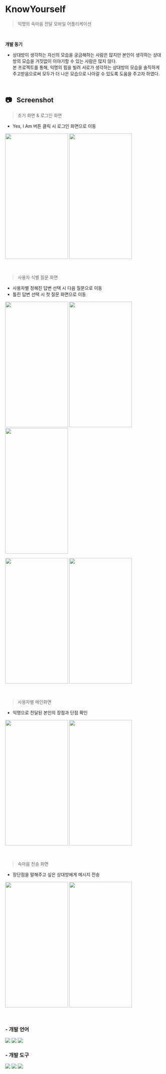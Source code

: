 # KnowYourself
> 익명의 속마음 전달 모바일 어플리케이션 

<br>

**개발 동기**
* 상대방이 생각하는 자신의 모습을 궁금해하는 사람은 많지만 본인이 생각하는 상대방의 모습을 거짓없이 이야기할 수 있는 사람은 많지 않다. <br> 본 프로젝트를 통해, 익명의 힘을 빌려 서로가 생각하는 상대방의 모습을 솔직하게 주고받음으로써 모두가 더 나은 모습으로 나아갈 수 있도록 도움을 주고자 하였다.

<br>

## :camera: &nbsp; Screenshot
> 초기 화면 & 로그인 화면
* Yes, I Am 버튼 클릭 시 로그인 화면으로 이동
<p>
  <img src="https://github.com/HyunaJo/KnowYourself/assets/86238720/fd284408-ad0d-4781-9f78-dac354bf444d.png" width="200" height="400"/>
  <img src="https://github.com/HyunaJo/KnowYourself/assets/86238720/3613a2ce-9bc4-4f44-80af-f6945e769c3f.png" width="200" height="400"/>
</p>
<br>

> 사용자 식별 질문 화면
* 사용자별 정해진 답변 선택 시 다음 질문으로 이동
* 틀린 답변 선택 시 첫 질문 화면으로 이동
<p>
  <img src="https://github.com/HyunaJo/KnowYourself/assets/86238720/bf106a90-f7c9-4bb0-89e3-dff4c96169f8.png" width="200" height="400"/>
  <img src="https://github.com/HyunaJo/KnowYourself/assets/86238720/91a6a6fc-14a4-4ee6-bd1e-0f604293fab2.png" width="200" height="400"/>
   <img src="https://github.com/HyunaJo/KnowYourself/assets/86238720/e4ab6973-f96e-429b-9fef-cf741ce8c4b8.png" width="200" height="400"/>
</p>
<p>
  <img src="https://github.com/HyunaJo/KnowYourself/assets/86238720/c6f21b45-ef34-4b30-a708-46a91bb8b63f.png" width="200" height="400"/>
  <img src="https://github.com/HyunaJo/KnowYourself/assets/86238720/24dba666-193a-4866-872f-b245d6a656e6.png" width="200" height="400"/>
</p>
<br>

> 사용자별 메인화면
* 익명으로 전달된 본인의 장점과 단점 확인
<p>
  <img src="https://github.com/HyunaJo/KnowYourself/assets/86238720/a19108dc-466c-40ee-8c56-61faa55d8fbc.png" width="200" height="400"/>
  <img src="https://github.com/HyunaJo/KnowYourself/assets/86238720/0becfb90-24ca-468f-be51-1459d023e488.png" width="200" height="400"/>
</p>
<br>

> 속마음 전송 화면
* 장단점을 말해주고 싶은 상대방에게 메시지 전송
<p>
  <img src="https://github.com/HyunaJo/KnowYourself/assets/86238720/e30b596e-42d7-4798-b494-e5b7c13b4dae.png" width="200" height="400"/>
  <img src="https://github.com/HyunaJo/KnowYourself/assets/86238720/5819d6ab-4e7c-447e-ae88-e05cb8e10785.png" width="200" height="400"/>
</p>
<br>

### - 개발 언어
<img src="https://img.shields.io/badge/html-red?style=for-the-badge&logo=html5&logoColor=white"> <img src="https://img.shields.io/badge/css-blue?style=for-the-badge&logo=css3&logoColor=white"> <img src="https://img.shields.io/badge/javascript-F4EF6A?style=for-the-badge&logo=javascript&logoColor=white">


### - 개발 도구
<img src="https://img.shields.io/badge/react native-7EE5FC?style=for-the-badge&logo=react&logoColor=black"> <img src="https://img.shields.io/badge/visual studio code-blue?style=for-the-badge&logo=visualstudiocode&logoColor=white"> <img src="https://img.shields.io/badge/Expo-black?style=for-the-badge&logo=expo&logoColor=white">



